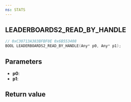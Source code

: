 ```yaml
---
ns: STATS
---
```

## LEADERBOARDS2_READ_BY_HANDLE

```c
// 0xC30713A383BFBF0E 0x6B553408
BOOL LEADERBOARDS2_READ_BY_HANDLE(Any* p0, Any* p1);
```


## Parameters
* **p0**: 
* **p1**: 

## Return value
